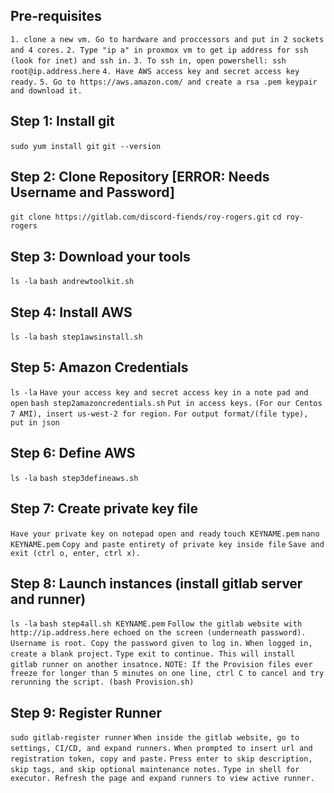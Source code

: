 ## Pre-requisites
```1. clone a new vm. Go to hardware and proccessors and put in 2 sockets and 4 cores.```
```2. Type "ip a" in proxmox vm to get ip address for ssh (look for inet) and ssh in.```
```3. To ssh in, open powershell: ssh root@ip.address.here```
```4. Have AWS access key and secret access key ready.```
```5. Go to https://aws.amazon.com/ and create a rsa .pem keypair and download it.```

## Step 1:  Install git

```sudo yum install git```
```git --version```

## Step 2: Clone Repository [ERROR: Needs Username and Password]
```git clone https://gitlab.com/discord-fiends/roy-rogers.git```
```cd roy-rogers```

## Step 3: Download your tools
```ls -la```
```bash andrewtoolkit.sh```

## Step 4: Install AWS
```ls -la```
```bash step1awsinstall.sh```

## Step 5: Amazon Credentials
```ls -la```
```Have your access key and secret access key in a note pad and open```
```bash step2amazoncredentials.sh```
```Put in access keys.```
```(For our Centos 7 AMI), insert us-west-2 for region.``` 
```For output format/(file type), put in json```

## Step 6: Define AWS
```ls -la```
```bash step3defineaws.sh```

## Step 7: Create private key file
```Have your private key on notepad open and ready```
```touch KEYNAME.pem```
```nano KEYNAME.pem```
```Copy and paste entirety of private key inside file```
```Save and exit (ctrl o, enter, ctrl x).```

## Step 8: Launch instances (install gitlab server and runner)
```ls -la```
```bash step4all.sh KEYNAME.pem```
```Follow the gitlab website with http://ip.address.here echoed on the screen (underneath password). Username is root. Copy the password given to log in.```
```When logged in, create a blank project.```
```Type exit to continue. This will install gitlab runner on another insatnce.```
```NOTE: If the Provision files ever freeze for longer than 5 minutes on one line, ctrl C to cancel and try rerunning the script. (bash Provision.sh)```

## Step 9: Register Runner
```sudo gitlab-register runner```
```When inside the gitlab website, go to settings, CI/CD, and expand runners.```
```When prompted to insert url and registration token, copy and paste.```
```Press enter to skip description, skip tags, and skip optional maintenance notes.```
```Type in shell for executor. Refresh the page and expand runners to view active runner.```
